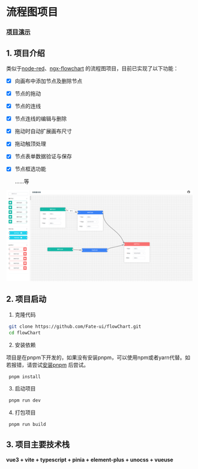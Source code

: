 # 流程图项目

### [项目演示](https://fate-ui.github.io/flowChart/)

## 1. 项目介绍

类似于[node-red](https://github.com/node-red/node-red)、[ngx-flowchart](https://github.com/thingsboard/ngx-flowchart)
的流程图项目，目前已实现了以下功能：

- [x] 向画布中添加节点及删除节点
- [x] 节点的拖动
- [x] 节点的连线
- [x] 节点连线的编辑与删除
- [x] 拖动时自动扩展画布尺寸
- [x] 拖动触顶处理
- [x] 节点表单数据验证与保存
- [x] 节点框选功能

  ......等

![项目图片](public/demo.png)

## 2. 项目启动

1. 克隆代码

```bash
 git clone https://github.com/Fate-ui/flowChart.git
 cd flowChart
```

2. 安装依赖

项目是在pnpm下开发的，如果没有安装pnpm，可以使用npm或者yarn代替。如若报错，请尝试[安装pnpm](https://www.pnpm.cn/installation)
后尝试。

```bash
 pnpm install
```

3. 启动项目

```bash
 pnpm run dev
```

4. 打包项目

```bash
 pnpm run build
```

## 3. 项目主要技术栈

#### vue3 + vite + typescript + pinia + element-plus + unocss + vueuse
